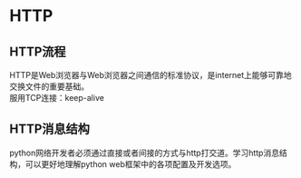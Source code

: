 HTTP
===============
HTTP流程
-----------------------
HTTP是Web浏览器与Web浏览器之间通信的标准协议，是internet上能够可靠地交换文件的重要基础。  
服用TCP连接：keep-alive  

HTTP消息结构
--------------------
python网络开发者必须通过直接或者间接的方式与http打交道。学习http消息结构，可以更好地理解python web框架中的各项配置及开发选项。  

